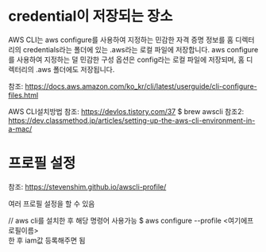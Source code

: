 # credential이 저장되는 장소
AWS CLI는 aws configure를 사용하여 지정하는 민감한 자격 증명 정보를 홈 디렉터리의 credentials라는 폴더에 있는 .aws라는 로컬 파일에 저장합니다. aws configure를 사용하여 지정하는 덜 민감한 구성 옵션은 config라는 로컬 파일에 저장되며, 홈 디렉터리의 .aws 폴더에도 저장됩니다.



참조: https://docs.aws.amazon.com/ko_kr/cli/latest/userguide/cli-configure-files.html 


AWS CLI설치방법
참조: https://devlos.tistory.com/37
$ brew awscli
참조2: https://dev.classmethod.jp/articles/setting-up-the-aws-cli-environment-in-a-mac/

# 프로필 설정

참조: https://stevenshim.github.io/awscli-profile/

여러 프로필 설정을 할 수 있음

//  aws cli를 설치한 후 해당 명령어 사용가능
$ aws configure --profile <여기에프로필이름>    
한 후 iam값 등록해주면 됨
  